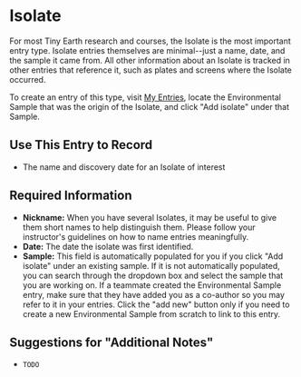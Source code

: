 # Isolate

For most Tiny Earth research and courses, the Isolate is the most important entry type. Isolate entries themselves are minimal--just a name, date, and the sample it came from. All other information about an Isolate is tracked in other entries that reference it, such as plates and screens where the Isolate occurred.

To create an entry of this type, visit [My Entries](https://discovery.tinyearth.wisc.edu/my-entries/), locate the Environmental Sample that was the origin of the Isolate, and click "Add isolate" under that Sample.

## Use This Entry to Record

- The name and discovery date for an Isolate of interest

## Required Information

- **Nickname:** When you have several Isolates, it may be useful to give them short names to help distinguish them. Please follow your instructor's guidelines on how to name entries meaningfully. 
- **Date:** The date the isolate was first identified.
- **Sample:** This field is automatically populated for you if you click "Add isolate" under an existing sample. If it is not automatically populated, you can search through the dropdown box and select the sample that you are working on. If a teammate created the Environmental Sample entry, make sure that they have added you as a co-author so you may refer to it in your entries. Click the "add new" button only if you need to create a new Environmental Sample from scratch to link to this entry.

## Suggestions for "Additional Notes"

- `TODO`
